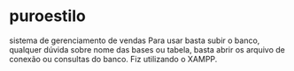 # puroestilo
sistema de gerenciamento de vendas
Para usar basta subir o banco, qualquer dúvida sobre nome das bases ou tabela, basta abrir os arquivo de conexão ou consultas do banco.
Fiz utilizando o XAMPP.
